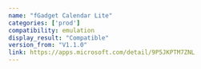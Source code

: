 ```yaml
---
name: "fGadget Calendar Lite"
categories: ['prod']
compatibility: emulation
display_result: "Compatible"
version_from: "V1.1.0"
link: https://apps.microsoft.com/detail/9P5JKPTM7ZNL
---
```


